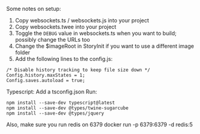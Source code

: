 Some notes on setup:
1. Copy websockets.ts / websockets.js into your project
2. Copy websockets.twee into your project
3. Toggle the `DEBUG` value in websockets.ts when you want to build; possibly change the URLs too
4. Change the $imageRoot in StoryInit if you want to use a different image folder
5. Add the following lines to the config.js:
```
/* Disable history tracking to keep file size down */
Config.history.maxStates = 1;
Config.saves.autoload = true;
```

Typescript:
Add a tsconfig.json
Run:
```
npm install --save-dev typescript@latest
npm install --save-dev @types/twine-sugarcube
npm install --save-dev @types/jquery
```

Also, make sure you run redis on 6379
docker run -p 6379:6379 -d redis:5